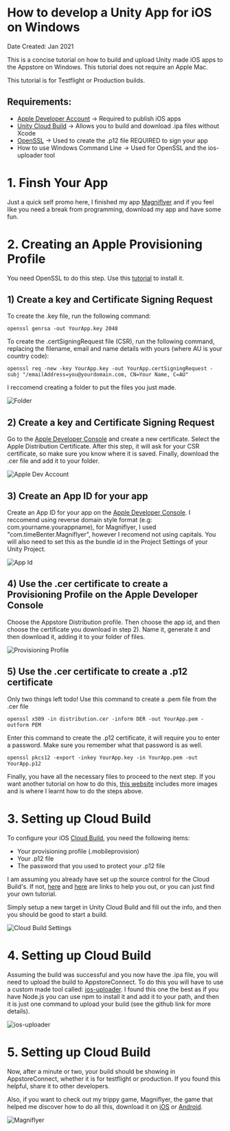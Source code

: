 # How to develop a Unity App for iOS on Windows
Date Created: Jan 2021

This is a concise tutorial on how to build and upload Unity made iOS apps to the Appstore on Windows. This tutorial does not require an Apple Mac. 

This tutorial is for Testflight or Production builds.

## Requirements:
- [Apple Developer Account](https://developer.apple.com/programs/enroll/) -> Required to publish iOS apps
- [Unity Cloud Build](https://unity3d.com/unity/features/cloud-build) -> Allows you to build and download .ipa files without Xcode
- [OpenSSL](https://www.openssl.org/source/) -> Used to create the .p12 file REQUIRED to sign your app
- How to use Windows Command Line -> Used for OpenSSL and the ios-uploader tool



# **1. Finsh Your App**
Just a quick self promo here, I finished my app [Magniflyer](https://chrisgamedev.github.io/magniflyer/) and if you feel like you need a break from programming, download my app and have some fun.



# **2. Creating an Apple Provisioning Profile**
You need OpenSSL to do this step. Use this [tutorial](https://medium.com/swlh/installing-openssl-on-windows-10-and-updating-path-80992e26f6a1) to install it.

## **1) Create a key and Certificate Signing Request**
To create the .key file, run the following command:

```
openssl genrsa -out YourApp.key 2048
```

To create the .certSigningRequest file (CSR), run the following command, replacing the filename, email and name details with yours (where AU is your country code):

```
openssl req -new -key YourApp.key -out YourApp.certSigningRequest -subj "/emailAddress=you@yourdomain.com, CN=Your Name, C=AU"
```

I reccomend creating a folder to put the files you just made.

![Folder](./how-to-develop-a-unity-app-for-ios-on-windows-images/keyfileandcertSigning%20file.PNG)

## **2) Create a key and Certificate Signing Request**
Go to the [Apple Developer Console](https://developer.apple.com/account/resources/certificates/list) and create a new certificate. Select the Apple Distribution Certificate. After this step, it will ask for your CSR certificate, so make sure you know where it is saved. Finally, download the .cer file and add it to your folder.

![Apple Dev Account](./how-to-develop-a-unity-app-for-ios-on-windows-images/appledeveloperaccount.PNG)

## **3) Create an App ID for your app**
Create an App ID for your app on the [Apple Developer Console](https://developer.apple.com/account/resources/identifiers/list).
I reccomend using reverse domain style format (e.g: com.yourname.yourappname), for Magniflyer, I used "com.timeBenter.Magniflyer", however I recomend not using capitals. You will also need to set this as the bundle id in the Project Settings of your Unity Project.

![App Id](./how-to-develop-a-unity-app-for-ios-on-windows-images/appid.PNG)

## **4) Use the .cer certificate to create a Provisioning Profile on the Apple Developer Console**
Choose the Appstore Distribution profile. Then choose the app id, and then choose the certificate you download in step 2). Name it, generate it and then download it, adding it to your folder of files.

![Provisioning Profile](./how-to-develop-a-unity-app-for-ios-on-windows-images/provisioningprofiles.PNG)

## **5) Use the .cer certificate to create a .p12 certificate**
Only two things left todo! Use this command to create a .pem file from the .cer file

```
openssl x509 -in distribution.cer -inform DER -out YourApp.pem -outform PEM
```

Enter this command to create the .p12 certificate, it will require you to enter a password. Make sure you remember what that password is as well.

```
openssl pkcs12 -export -inkey YourApp.key -in YourApp.pem -out YourApp.p12
```

Finally, you have all the necessary files to proceed to the next step. If you want another tutorial on how to do this, [this website](https://nintendoengineer.medium.com/creating-an-apple-provisioning-profile-and-a-p12-certificate-using-openssl-ebd443d3b8bb) includes more images and is where I learnt how to do the steps above.



# **3. Setting up Cloud Build**
To configure your iOS [Cloud Build](https://dashboard.unity3d.com/cloud-build), you need the following items:
- Your provisioning profile (.mobileprovision)
- Your .p12 file
- The password that you used to protect your .p12 file

I am assuming you already have set up the source control for the Cloud Build's. If not, [here](https://learn.unity.com/tutorial/unity-cloud-build) and [here](https://www.youtube.com/watch?v=hg6NRJQwXIg) are links to help you out, or you can just find your own tutorial.

Simply setup a new target in Unity Cloud Build and fill out the info, and then you should be good to start a build.

![Cloud Build Settings](./how-to-develop-a-unity-app-for-ios-on-windows-images/cloudbuildsigningcredentials.PNG)



# **4. Setting up Cloud Build**
Assuming the build was successful and you now have the .ipa file, you will need to upload the build to AppstoreConnect.
To do this you will have to use a custom made tool called: [ios-uploader](https://github.com/simonnilsson/ios-uploader). I found this one the best as if you have Node.js you can use npm to install it and add it to your path, and then it is just one command to upload your build (see the github link for more details).

![ios-uploader](./how-to-develop-a-unity-app-for-ios-on-windows-images/iosuploadertool.PNG)



# **5. Setting up Cloud Build**
Now, after a minute or two, your build should be showing in AppstoreConnect, whether it is for testflight or production.
If you found this helpful, share it to other developers.

Also, if you want to check out my trippy game, Magniflyer, the game that helped me discover how to do all this, download it on [iOS](https://apps.apple.com/us/app/magniflyer/id1535318648) or [Android](https://play.google.com/store/apps/details?id=com.timeBenter.Magniflyer).

![Magniflyer](./how-to-develop-a-unity-app-for-ios-on-windows-images/magniflyer.png)